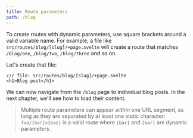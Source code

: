```yaml
---
title: Route parameters
path: /blog
---
```


To create routes with dynamic parameters, use square brackets around a valid variable name. For example, a file like `src/routes/blog/[slug]/+page.svelte` will create a route that matches `/blog/one`, `/blog/two`, `/blog/three` and so on.

Let's create that file:

```svelte
/// file: src/routes/blog/[slug]/+page.svelte
<h1>Blog post</h1>
```

We can now navigate from the `/blog` page to individual blog posts. In the next chapter, we'll see how to load their content.

> Multiple route parameters can appear _within_ one URL segment, as long as they are separated by at least one static character: `foo/[bar]x[baz]` is a valid route where `[bar]` and `[bar]` are dynamic parameters.

